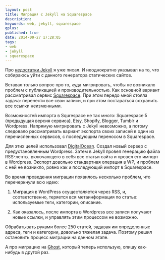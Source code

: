 ```yaml
---
layout: post
title: Миграция с Jekyll на Squarespace
description:
keywords: web, jekyll, squarespace
gplus:
published: true
date: 2014-09-27 17:28:05
tags:
- web
- jekyll
- squarespace
---
```


Про [недостатки Jekyll](/2013/11/10/lack-of-jekyll/) я уже писал. И неоднократно указывал на то, что собираюсь уйти с данного генератора статических сайтов.

Вставал только вопрос про то, куда мигрировать, чтобы не возникало проблем с публикацией и производительностью. Как основной вариант рассматривал сервис [Squarespace](http://squarespace.com/ "Squarespace"). При этом передо мной стояла задача: перенести все свои записи, и при этом постараться сохранить все ссылки неизменными.

Возможностей импорта в Squrespace не так много: Squarespace 5 (предыдущая версия сервиса), Etsy, Shopify, Blogger, Tumblr и Wordpress. Напрямую мигрировать с Jekyll невозможно, а потому следовало рассматривать вариант экспорта своих записей в один из перечисленных сервисов, с последующим переносом в Squarespace.

Для этих целей использовал [DigitalOcean](https://www.digitalocean.com/?refcode=c5cb9e6574a7 "DigitalOcean"). Создал новый сервер с предустановленным Wordpress. Затем в Jekyll провел генерацию файла RSS-ленты, включающего в себя все статьи сайта и провел его импорт в Wordpress. Экспорт довольно стандартная операция в WP, и проблем с ней не возникло, ровно как и последующий импорт в Squarespace.

Во время проведения миграции появилось несколько проблем, что перечеркнули всю идею:

1. Миграция в WordPress осуществляется через RSS, и, соответственно, теряется вся метаинформация по статье: используемые теги, категории, описание.

2. Как оказалось, после импорта в Wordpress все записи получают новые ссылки, и управлять этим процессом не возможно.

Обрабатывать руками более 250 статей, задавая им определенные адреса, теги и категории, довольно тяжелая задача. Поэтому решил остановить процесс миграции на данном этапе.

А про миграцию на [Ghost](https://ghost.org "Ghost - Just a blogging platform"), который теперь использую, опишу как-нибудь в другой раз.
